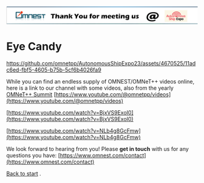 
[![titlebar](titlebar.png)](./index.md)
# Eye Candy


https://github.com/omnetpp/AutonomousShipExpo23/assets/4670525/11adc6ed-fbf5-4605-b75b-5cf6b4026fa9


While you can find an endless supply of OMNEST/OMNeT++ videos online, here is a link to our channel with some videos, also from the yearly [OMNeT++ Summit](https://summit.omnetpp.org/2022/index.html)
[https://www.youtube.com/@omnetpp/videos](https://www.youtube.com/@omnetpp/videos)

[https://www.youtube.com/watch?v=BjxVS9ExoI0](https://www.youtube.com/watch?v=BjxVS9ExoI0)

[https://www.youtube.com/watch?v=NLb4g8GcFmw](https://www.youtube.com/watch?v=NLb4g8GcFmw)

We look forward to hearing from you! Please **get in touch** with us for any questions you have: [https://www.omnest.com/contact](https://www.omnest.com/contact)

[Back to start](index.md)
.
